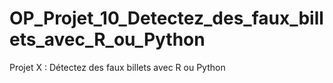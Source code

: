 # OP_Projet_10_Detectez_des_faux_billets_avec_R_ou_Python
Projet X : Détectez des faux billets avec R ou Python
